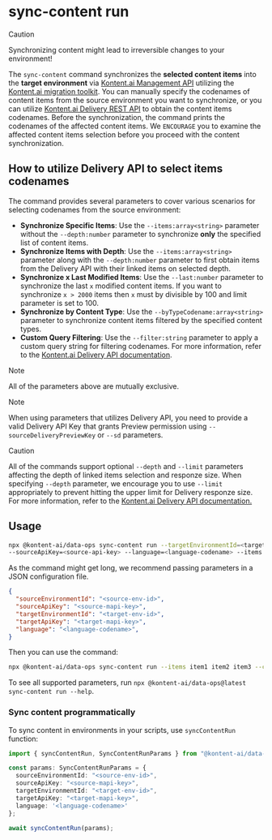 # sync-content run
> [!CAUTION] 
> Synchronizing content might lead to irreversible changes to your environment!

The `sync-content` command synchronizes the **selected content items** into the **target environment** via [Kontent.ai Management API](https://kontent.ai/learn/docs/apis/openapi/management-api-v2/) utilizing the [Kontent.ai migration toolkit](https://github.com/kontent-ai/kontent-ai-migration-toolkit). You can manually specify the codenames of content items from the source environment you want to synchronize, or you can utilize [Kontent.ai Delivery REST API](https://kontent.ai/learn/docs/apis/openapi/delivery-api/) to obtain the content items codenames. Before the synchronization, the command prints the codenames of the affected content items. We `ENCOURAGE` you to examine the affected content items selection before you proceed with the content synchronization.

## How to utilize Delivery API to select items codenames
The command provides several parameters to cover various scenarios for selecting codenames from the source environment:
- **Synchronize Specific Items**: Use the `--items:array<string>` parameter without the `--depth:number` parameter to synchronize **only** the specified list of content items.
- **Synchronize Items with Depth**: Use the `--items:array<string>` parameter along with the `--depth:number` parameter to first obtain items from the Delivery API with their linked items on selected depth.
- **Synchronize x Last Modified Items**: Use the `--last:number` parameter to synchronize the last `x` modified content items. If you want to synchronize `x > 2000` items then `x` must by divisible by 100 and limit parameter is set to 100.
- **Synchronize by Content Type**: Use the `--byTypeCodename:array<string>` parameter to synchronize content items filtered by the specified content types.
- **Custom Query Filtering**: Use the `--filter:string` parameter to apply a custom query string for filtering codenames. For more information, refer to the [Kontent.ai Delivery API documentation](https://kontent.ai/learn/docs/apis/openapi/delivery-api/).

> [!NOTE]
> All of the parameters above are mutually exclusive.

> [!NOTE]
> When using parameters that utilizes Delivery API, you need to provide a valid Delivery API Key that grants Preview permission using `--sourceDeliveryPreviewKey` or `--sd` parameters.

> [!CAUTION]
> All of the commands support optional `--depth` and `--limit` parameters affecting the depth of linked items selection and responze size. When specifying `--depth` parameter, we encourage you to use `--limit` appropriately to prevent hitting the upper limit for Delivery responze size. For more information, refer to the [Kontent.ai Delivery API documentation.](https://kontent.ai/learn/docs/apis/openapi/delivery-api/#section/Response-size)
  
## Usage
```bash
npx @kontent-ai/data-ops sync-content run --targetEnvironmentId=<target-environment-id> --targetApiKey=<target-management-API-key> --sourceEnvironmentId=<source-environment-id>
--sourceApiKey=<source-api-key> --language=<language-codename> --items item1 item2 item3
```

As the command might get long, we recommend passing parameters in a JSON configuration file.
```JSON
{
  "sourceEnvironmentId": "<source-env-id>",
  "sourceApiKey": "<source-mapi-key>",
  "targetEnvironmentId": "<target-env-id>",
  "targetApiKey": "<target-mapi-key>",
  "language": "<language-codename>",
}
```
Then you can use the command: 

```bash
npx @kontent-ai/data-ops sync-content run --items item1 item2 item3 --configFile=params.json
```

To see all supported parameters, run `npx @kontent-ai/data-ops@latest sync-content run --help`.

### Sync content programmatically

To sync content in environments in your scripts, use `syncContentRun` function:

```ts
import { syncContentRun, SyncContentRunParams } from "@kontent-ai/data-ops";

const params: SyncContentRunParams = {
  sourceEnvironmentId: "<source-env-id>",
  sourceApiKey: "<source-mapi-key>",
  targetEnvironmentId: "<target-env-id>",
  targetApiKey: "<target-mapi-key>",
  language: '<language-codename>'
};

await syncContentRun(params);
```
